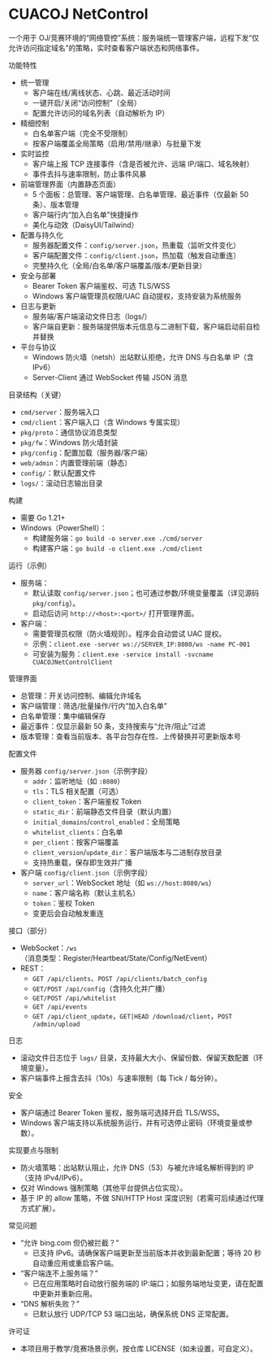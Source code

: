 CUACOJ NetControl
==================

一个用于 OJ/竞赛环境的“网络管控”系统：服务端统一管理客户端，远程下发“仅允许访问指定域名”的策略，实时查看客户端状态和网络事件。

功能特性
- 统一管理
  - 客户端在线/离线状态、心跳、最近活动时间
  - 一键开启/关闭“访问控制”（全局）
  - 配置允许访问的域名列表（自动解析为 IP）
- 精细控制
  - 白名单客户端（完全不受限制）
  - 按客户端覆盖全局策略（启用/禁用/继承）与批量下发
- 实时监控
  - 客户端上报 TCP 连接事件（含是否被允许、远端 IP/端口、域名映射）
  - 事件去抖与速率限制，防止事件风暴
- 前端管理界面（内置静态页面）
  - 5 个面板：总管理、客户端管理、白名单管理、最近事件（仅最新 50 条）、版本管理
  - 客户端行内“加入白名单”快捷操作
  - 美化与动效（DaisyUI/Tailwind）
- 配置与持久化
  - 服务器配置文件：`config/server.json`，热重载（监听文件变化）
  - 客户端配置文件：`config/client.json`，热加载（触发自动重连）
  - 完整持久化（全局/白名单/客户端覆盖/版本/更新目录）
- 安全与部署
  - Bearer Token 客户端鉴权、可选 TLS/WSS
  - Windows 客户端管理员权限/UAC 自动提权，支持安装为系统服务
- 日志与更新
  - 服务端/客户端滚动文件日志（logs/）
  - 客户端自更新：服务端提供版本元信息与二进制下载，客户端启动前自检并替换
- 平台与协议
  - Windows 防火墙（netsh）出站默认拒绝，允许 DNS 与白名单 IP（含 IPv6）
  - Server-Client 通过 WebSocket 传输 JSON 消息

目录结构（关键）
- `cmd/server`：服务端入口
- `cmd/client`：客户端入口（含 Windows 专属实现）
- `pkg/proto`：通信协议消息类型
- `pkg/fw`：Windows 防火墙封装
- `pkg/config`：配置加载（服务器/客户端）
- `web/admin`：内置管理前端（静态）
- `config/`：默认配置文件
- `logs/`：滚动日志输出目录

构建
- 需要 Go 1.21+
- Windows（PowerShell）：
  - 构建服务端：`go build -o server.exe ./cmd/server`
  - 构建客户端：`go build -o client.exe ./cmd/client`

运行（示例）
- 服务端：
  - 默认读取 `config/server.json`；也可通过参数/环境变量覆盖（详见源码 `pkg/config`）。
  - 启动后访问 `http://<host>:<port>/` 打开管理界面。
- 客户端：
  - 需要管理员权限（防火墙规则）。程序会自动尝试 UAC 提权。
  - 示例：`client.exe -server ws://SERVER_IP:8080/ws -name PC-001`
  - 可安装为服务：`client.exe -service install -svcname CUACOJNetControlClient`

管理界面
- 总管理：开关访问控制、编辑允许域名
- 客户端管理：筛选/批量操作/行内“加入白名单”
- 白名单管理：集中编辑保存
- 最近事件：仅显示最新 50 条，支持搜索与“允许/阻止”过滤
- 版本管理：查看当前版本、各平台包存在性、上传替换并可更新版本号

配置文件
- 服务器 `config/server.json`（示例字段）
  - `addr`：监听地址（如 `:8080`）
  - `tls`：TLS 相关配置（可选）
  - `client_token`：客户端鉴权 Token
  - `static_dir`：前端静态文件目录（默认内置）
  - `initial_domains`/`control_enabled`：全局策略
  - `whitelist_clients`：白名单
  - `per_client`：按客户端覆盖
  - `client_version`/`update_dir`：客户端版本与二进制存放目录
  - 支持热重载，保存即生效并广播
- 客户端 `config/client.json`（示例字段）
  - `server_url`：WebSocket 地址（如 `ws://host:8080/ws`）
  - `name`：客户端名称（默认主机名）
  - `token`：鉴权 Token
  - 变更后会自动触发重连

接口（部分）
- WebSocket：`/ws`（消息类型：Register/Heartbeat/State/Config/NetEvent）
- REST：
  - `GET /api/clients`、`POST /api/clients/batch_config`
  - `GET/POST /api/config`（含持久化并广播）
  - `GET/POST /api/whitelist`
  - `GET /api/events`
  - `GET /api/client_update`，`GET|HEAD /download/client`，`POST /admin/upload`

日志
- 滚动文件日志位于 `logs/` 目录，支持最大大小、保留份数、保留天数配置（环境变量）。
- 客户端事件上报含去抖（10s）与速率限制（每 Tick / 每分钟）。

安全
- 客户端通过 Bearer Token 鉴权，服务端可选择开启 TLS/WSS。
- Windows 客户端支持以系统服务运行，并有可选停止密码（环境变量或参数）。

实现要点与限制
- 防火墙策略：出站默认阻止，允许 DNS（53）与被允许域名解析得到的 IP（支持 IPv4/IPv6）。
- 仅对 Windows 强制策略（其他平台提供占位实现）。
- 基于 IP 的 allow 策略，不做 SNI/HTTP Host 深度识别（若需可后续通过代理方式扩展）。

常见问题
- “允许 bing.com 但仍被拦截？”
  - 已支持 IPv6。请确保客户端更新至当前版本并收到最新配置；等待 20 秒自动重应用或重启客户端。
- “客户端连不上服务端？”
  - 已在应用策略时自动放行服务端的 IP:端口；如服务端地址变更，请在配置中更新并重新应用。
- “DNS 解析失败？”
  - 已默认放行 UDP/TCP 53 端口出站，确保系统 DNS 正常配置。

许可证
- 本项目用于教学/竞赛场景示例，按仓库 LICENSE（如未设置，可自定义）。
